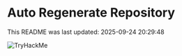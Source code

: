 # Auto Regenerate Repository

This README was last updated: 2025-09-24 20:29:48

 ![TryHackMe](https://tryhackme.com/badge/533634)
